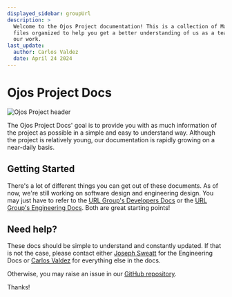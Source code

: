 ```yaml
---
displayed_sidebar: groupUrl
description: >
  Welcome to the Ojos Project documentation! This is a collection of Markdown
  files organized to help you get a better understanding of us as a team and
  our work.
last_update:
  author: Carlos Valdez
  date: April 24 2024
---
```


# Ojos Project Docs

![Ojos Project header](@site/static/images/header.png)

The Ojos Project Docs' goal is to provide you with as much information of the
project as possible in a simple and easy to understand way. Although the project
is relatively young, our documentation is rapidly growing on a near-daily basis.

## Getting Started

There's a lot of different things you can get out of these documents. As of now,
we're still working on software design and engineering design. You may just have
to refer to the [URL Group's Developers Docs](/docs/url/developers) or the
[URL Group's Engineering Docs](/docs/url/engineering/). Both are great starting
points!

## Need help?

These docs should be simple to understand and constantly updated. If that is not
the case, please contact either [Joseph Sweatt](mailto:jsweatt@uci.edu) for the
Engineering Docs or [Carlos Valdez](mailto:cvaldezh@uci.edu) for everything else
in the docs.

Otherwise, you may raise an issue in our
[GitHub repository](https://github.com/ojosproject/website/issues/new?assignees=calejvaldez&labels=documentation&template=docs.yml&title=⚠%EF%B8%8F+Insert+a+short+title+for+your+issue.).

Thanks!
